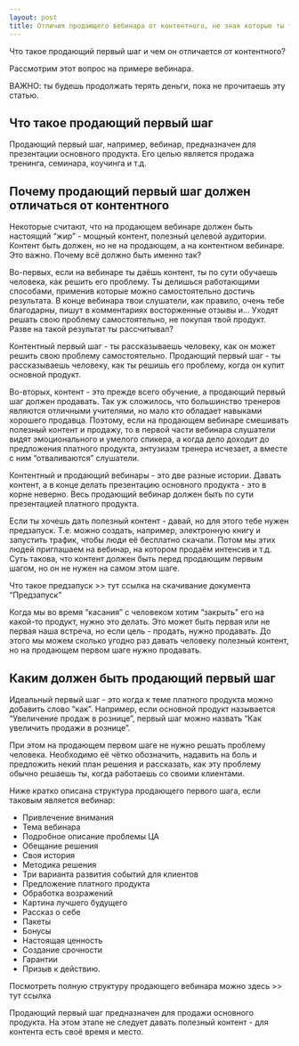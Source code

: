 ```yaml
---
layout: post
title: Отличия продающего вебинара от контентного, не зная которые ты теряешь деньги
---
```


Что такое продающий первый шаг и чем он отличается от контентного?

Рассмотрим этот вопрос на примере вебинара.

ВАЖНО: ты будешь продолжать терять деньги, пока не прочитаешь эту статью.

## Что такое продающий первый шаг

Продающий первый шаг, например, вебинар, предназначен для презентации основного продукта. Его целью является продажа тренинга, семинара, коучинга и т.д.

## Почему продающий первый шаг должен отличаться от контентного

Некоторые считают, что на продающем вебинаре должен быть настоящий “жир” - мощный контент, полезный целевой аудитории. Контент быть должен, но не на продающем, а на контентном вебинаре. Это важно. Почему всё должно быть именно так?

Во-первых, если на вебинаре ты даёшь контент, ты по сути обучаешь человека, как решить его проблему. Ты делишься работающими способами, применив которые можно самостоятельно достичь результата. В конце вебинара твои слушатели, как правило, очень тебе благодарны, пишут в комментариях восторженные отзывы и… Уходят решать свою проблему самостоятельно, не покупая твой продукт. Разве на такой результат ты рассчитывал?

Контентный первый шаг - ты рассказываешь человеку, как он может решить свою проблему самостоятельно. Продающий первый шаг - ты рассказываешь человеку, как ты решишь его проблему, когда он купит основной продукт.

Во-вторых, контент - это прежде всего обучение, а продающий первый шаг должен продавать. Так уж сложилось, что большинство тренеров являются отличными учителями, но мало кто обладает навыками хорошего продавца. Поэтому, если на продающем вебинаре смешивать полезный контент и продажу, то в первой части вебинара слушатели видят эмоционального и умелого спикера, а когда дело доходит до предложения платного продукта, энтузиазм тренера исчезает, а вместе с ним “отваливаются” слушатели.

Контентный и продающий вебинары - это две разные истории. Давать контент, а в конце делать презентацию основного продукта - это в корне неверно. Весь продающий вебинар должен быть по сути презентацией платного продукта.

Если ты хочешь дать полезный контент - давай, но для этого тебе нужен предзапуск. Т.е. можно создать, например, электронную книгу и запустить трафик, чтобы люди её бесплатно скачали. Потом мы этих людей приглашаем на вебинар, на котором продаём интенсив и т.д. Суть такова, что контент должен быть перед продающим первым шагом, но он не нужен на самом этом шаге.

Что такое предзапуск >> тут ссылка на скачивание документа “Предзапуск”

Когда мы во время “касания” с человеком хотим “закрыть” его на какой-то продукт, нужно это делать. Это может быть первая или не первая наша встреча, но если цель - продать, нужно продавать. До этого мы можем сколько угодно раз давать человеку полезный контент, но на продающем первом шаге нужно продавать.

## Каким должен быть продающий первый шаг

Идеальный первый шаг - это когда к теме платного продукта можно добавить слово “как”. Например, если основной продукт называется “Увеличение продаж в рознице”, первый шаг можно назвать “Как увеличить продажи в рознице”.

При этом на продающем первом шаге не нужно решать проблему человека. Необходимо её чётко обозначить, надавить на боль и предложить некий план решения и рассказать, как эту проблему обычно решаешь ты, когда работаешь со своими клиентами.

Ниже кратко описана структура продающего первого шага, если таковым является вебинар:

- Привлечение внимания
- Тема вебинара
- Подробное описание проблемы ЦА
- Обещание решения
- Своя история
- Методика решения
- Три варианта развития событий для клиентов
- Предложение платного продукта
- Обработка возражений
- Картина лучшего будущего
- Рассказ о себе
- Пакеты
- Бонусы
- Настоящая ценность
- Создание срочности
- Гарантии
- Призыв к действию.

Посмотреть полную структуру продающего вебинара можно здесь >> тут ссылка

Продающий первый шаг предназначен для продажи основного продукта. На этом этапе не следует давать полезный контент - для контента есть своё время и место.
